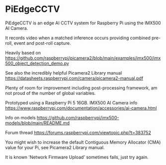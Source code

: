 # PiEdgeCCTV
PiEdgeCCTV is an edge AI CCTV system for Raspberry Pi using the IMX500 AI Camera.

It records video when a matched inference occurs providing combined pre-roll, event and post-roll capture.

Heavily based on https://github.com/raspberrypi/picamera2/blob/main/examples/imx500/imx500_object_detection_demo.py

See also the incredibly helpful Picamera2 Library manual https://datasheets.raspberrypi.com/camera/picamera2-manual.pdf

Plenty of room for improvement including post-processing framework, am not proud of the number of global variables.

Prototyped using a Raspberry Pi 5 16GB. IMX500 AI Camera info https://www.raspberrypi.com/documentation/accessories/ai-camera.html

Info on models https://github.com/raspberrypi/imx500-models/blob/main/README.md

Forum thread https://forums.raspberrypi.com/viewtopic.php?t=383752

You might wish to increase the default Contiguous Memory Allocator (CMA) value for your Pi, see Picamera2 Library manual.

It is known 'Network Firmware Upload' sometimes fails, just try again.
